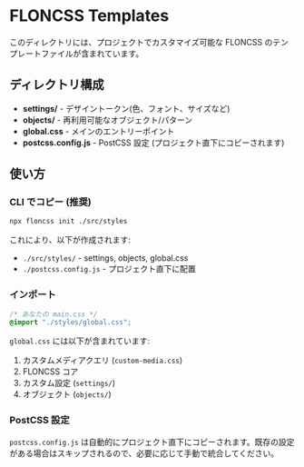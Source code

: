 # FLONCSS Templates

このディレクトリには、プロジェクトでカスタマイズ可能な FLONCSS のテンプレートファイルが含まれています。

## ディレクトリ構成

- **settings/** - デザイントークン(色、フォント、サイズなど)
- **objects/** - 再利用可能なオブジェクト/パターン
- **global.css** - メインのエントリーポイント
- **postcss.config.js** - PostCSS 設定 (プロジェクト直下にコピーされます)

## 使い方

### CLI でコピー (推奨)

```bash
npx floncss init ./src/styles
```

これにより、以下が作成されます:

- `./src/styles/` - settings, objects, global.css
- `./postcss.config.js` - プロジェクト直下に配置

### インポート

```css
/* あなたの main.css */
@import "./styles/global.css";
```

`global.css` には以下が含まれています:

1. カスタムメディアクエリ (`custom-media.css`)
2. FLONCSS コア
3. カスタム設定 (`settings/`)
4. オブジェクト (`objects/`)

### PostCSS 設定

`postcss.config.js` は自動的にプロジェクト直下にコピーされます。既存の設定がある場合はスキップされるので、必要に応じて手動で統合してください。
